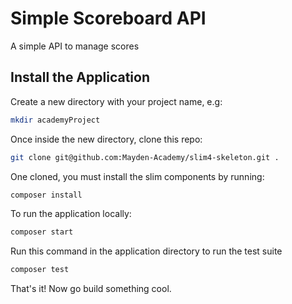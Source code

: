 # Simple Scoreboard API

A simple API to manage scores

## Install the Application

Create a new directory with your project name, e.g:


```bash
mkdir academyProject
```

Once inside the new directory, clone this repo:

```bash
git clone git@github.com:Mayden-Academy/slim4-skeleton.git .
```

One cloned, you must install the slim components by running:

```bash
composer install
```

To run the application locally:
```bash
composer start

```
Run this command in the application directory to run the test suite
```bash
composer test
```

That's it! Now go build something cool.
